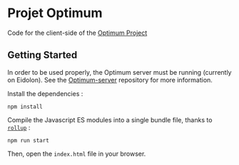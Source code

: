 # Projet Optimum

Code for the client-side of the [Optimum Project](http://liris.univ-lyon2.fr/optimum/index.php/geolocalisation/)

## Getting Started

In order to be used properly, the Optimum server must be running (currently on Eidolon). See the [Optimum-server](https://github.com/fgrelard/Optimum-server) repository for more information.

Install the dependencies :
```
npm install
```

Compile the Javascript ES modules into a single bundle file, thanks to [`rollup`](https://github.com/rollup/rollup) :
```
npm run start
```

Then, open the `index.html` file in your browser. 




